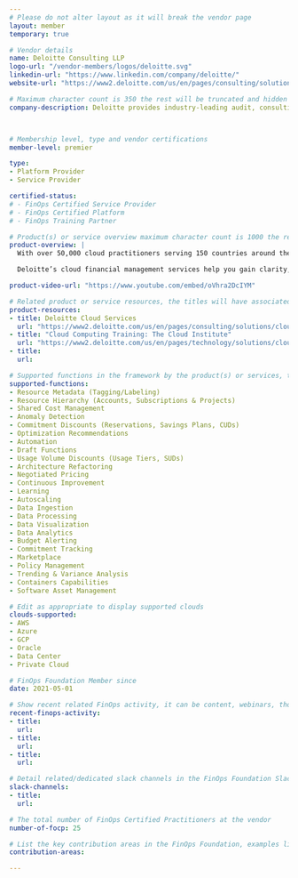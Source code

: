 ```yaml
---
# Please do not alter layout as it will break the vendor page
layout: member
temporary: true

# Vendor details
name: Deloitte Consulting LLP
logo-url: "/vendor-members/logos/deloitte.svg"
linkedin-url: "https://www.linkedin.com/company/deloitte/"
website-url: "https://www2.deloitte.com/us/en/pages/consulting/solutions/cloud-consulting-services.html"

# Maximum character count is 350 the rest will be truncated and hidden automatically on your page
company-description: Deloitte provides industry-leading audit, consulting, tax and advisory services to many of the world's most admired brands, including nearly 90% of the Fortune 500® and more than 7,000 private companies. Our people [come together](https://www2.deloitte.com/us/en/pages/about-deloitte/articles/come-together-corporate-social-impact.html?id=us:2el:3pr:cometog:awa:greendot:11112020:boilerplate){:rel=“nofollow”} for the greater good and work across the industry sectors that drive and shape today's marketplace — delivering measurable and lasting results that help reinforce public trust in our capital markets, inspire clients to see challenges as opportunities to transform and thrive, and help lead the way toward a stronger economy and a healthier society. Deloitte is proud to be part of the largest global professional services network serving our clients in the markets that are most important to them. Building on more than 175 years of service, our network of member firms spans more than 150 countries and territories. Learn how Deloitte's more than 330,000 people worldwide connect for impact at [www.deloitte.com](https://www2.deloitte.com/uk/en.html){:rel=“nofollow”}.



# Membership level, type and vendor certifications
member-level: premier

type:
- Platform Provider
- Service Provider

certified-status:
# - FinOps Certified Service Provider
# - FinOps Certified Platform
# - FinOps Training Partner

# Product(s) or service overview maximum character count is 1000 the rest will be truncated and hidden automatically on your page
product-overview: |
  With over 50,000 cloud practitioners serving 150 countries around the world, Deloitte is recognized as a Leader in cloud consulting services and for its commitment to investing in cloud, AI, Cyber, workforce digitization and analytics services by the top industry [analyst firms](https://www2.deloitte.com/global/en/pages/about-deloitte/topics/analyst-relations-topic.html){:rel=“nofollow”}. We enable enterprise transformation through innovative applications of cloud. Combining business acumen, integrated business and technology services, and a people-first approach, we help businesses discover and activate their possible. Our full spectrum of capabilities can support your business throughout your journey to the cloud—and beyond.

  Deloitte’s cloud financial management services help you gain clarity, control, and predictability on your cloud spend. Our services extend the capabilities of traditional IT financial management and technology business management by equipping your technology and finance teams with the structures, processes, and tools they need to capitalize on your cloud investment and fully reap the efficiencies cloud offers. To help you meet your cloud financial management challenges, our seasoned professionals will support you throughout every stage of your cloud journey to develop best-in-class tools, processes, and structures that will enable the financial transparency, predictability, and controls you need to maximize the value of your cloud ecosystem.

product-video-url: "https://www.youtube.com/embed/oVhra2DcIYM"

# Related product or service resources, the titles will have associated URLs, e.g. product
product-resources:
- title: Deloitte Cloud Services
  url: "https://www2.deloitte.com/us/en/pages/consulting/solutions/cloud-consulting-services.html"
- title: "Cloud Computing Training: The Cloud Institute"
  url: "https://www2.deloitte.com/us/en/pages/technology/solutions/cloud-computing-training.html"
- title:
  url:

# Supported functions in the framework by the product(s) or services, these need to match the menu spelling to add a link automatically, ones listed are examples
supported-functions:
- Resource Metadata (Tagging/Labeling)
- Resource Hierarchy (Accounts, Subscriptions & Projects)
- Shared Cost Management
- Anomaly Detection
- Commitment Discounts (Reservations, Savings Plans, CUDs)
- Optimization Recommendations
- Automation
- Draft Functions
- Usage Volume Discounts (Usage Tiers, SUDs)
- Architecture Refactoring
- Negotiated Pricing
- Continuous Improvement
- Learning
- Autoscaling
- Data Ingestion
- Data Processing
- Data Visualization
- Data Analytics
- Budget Alerting
- Commitment Tracking
- Marketplace
- Policy Management
- Trending & Variance Analysis
- Containers Capabilities
- Software Asset Management

# Edit as appropriate to display supported clouds
clouds-supported:
- AWS
- Azure
- GCP
- Oracle
- Data Center
- Private Cloud

# FinOps Foundation Member since
date: 2021-05-01

# Show recent related FinOps activity, it can be content, webinars, thought leadership and include external links
recent-finops-activity:
- title:
  url:
- title:
  url:
- title:
  url:

# Detail related/dedicated slack channels in the FinOps Foundation Slack
slack-channels:
- title:
  url:

# The total number of FinOps Certified Practitioners at the vendor
number-of-focp: 25

# List the key contribution areas in the FinOps Foundation, examples listed
contribution-areas:

---
```

